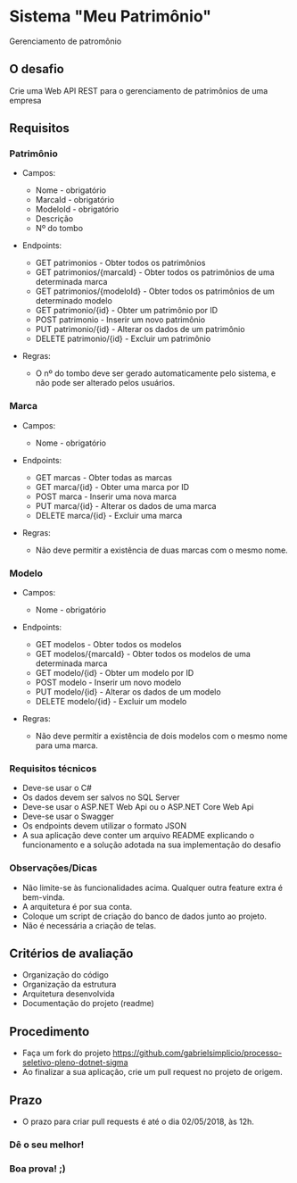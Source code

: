 # Sistema "Meu Patrimônio"

Gerenciamento de patromônio












## O desafio

Crie uma Web API REST para o gerenciamento de patrimônios de uma empresa

## Requisitos

### Patrimônio

* Campos:
    * Nome - obrigatório
    * MarcaId - obrigatório
    * ModeloId - obrigatório
    * Descrição
    * Nº do tombo

* Endpoints:
    * GET patrimonios - Obter todos os patrimônios
    * GET patrimonios/{marcaId} - Obter todos os patrimônios de uma determinada marca
    * GET patrimonios/{modeloId} - Obter todos os patrimônios de um determinado modelo
    * GET patrimonio/{id} - Obter um patrimônio por ID
    * POST patrimonio - Inserir um novo patrimônio
    * PUT patrimonio/{id} - Alterar os dados de um patrimônio
    * DELETE patrimonio/{id} - Excluir um patrimônio

* Regras:
    * O nº do tombo deve ser gerado automaticamente pelo sistema, e não pode ser alterado pelos usuários.

### Marca

* Campos:
    * Nome - obrigatório

* Endpoints:
    * GET marcas - Obter todas as marcas
    * GET marca/{id} - Obter uma marca por ID
    * POST marca - Inserir uma nova marca
    * PUT marca/{id} - Alterar os dados de uma marca
    * DELETE marca/{id} - Excluir uma marca

* Regras:
    * Não deve permitir a existência de duas marcas com o mesmo nome.

### Modelo

* Campos:
    * Nome - obrigatório

* Endpoints:
    * GET modelos - Obter todos os modelos
    * GET modelos/{marcaId} - Obter todos os modelos de uma determinada marca
    * GET modelo/{id} - Obter um modelo por ID
    * POST modelo - Inserir um novo modelo
    * PUT modelo/{id} - Alterar os dados de um modelo
    * DELETE modelo/{id} - Excluir um modelo

* Regras:
    * Não deve permitir a existência de dois modelos com o mesmo nome para uma marca.

### Requisitos técnicos

* Deve-se usar o C#
* Os dados devem ser salvos no SQL Server
* Deve-se usar o ASP.NET Web Api ou o ASP.NET Core Web Api
* Deve-se usar o Swagger
* Os endpoints devem utilizar o formato JSON
* A sua aplicação deve conter um arquivo README explicando o funcionamento e a solução adotada na sua implementação do desafio

### Observações/Dicas

* Não limite-se às funcionalidades acima. Qualquer outra feature extra é bem-vinda.
* A arquitetura é por sua conta.
* Coloque um script de criação do banco de dados junto ao projeto.
* Não é necessária a criação de telas.

## Critérios de avaliação

* Organização do código
* Organização da estrutura
* Arquitetura desenvolvida
* Documentação do projeto (readme)

## Procedimento

* Faça um fork do projeto https://github.com/gabrielsimplicio/processo-seletivo-pleno-dotnet-sigma
* Ao finalizar a sua aplicação, crie um pull request no projeto de origem.

## Prazo
* O prazo para criar pull requests é até o dia 02/05/2018, às 12h.

### Dê o seu melhor!
### Boa prova! ;)
